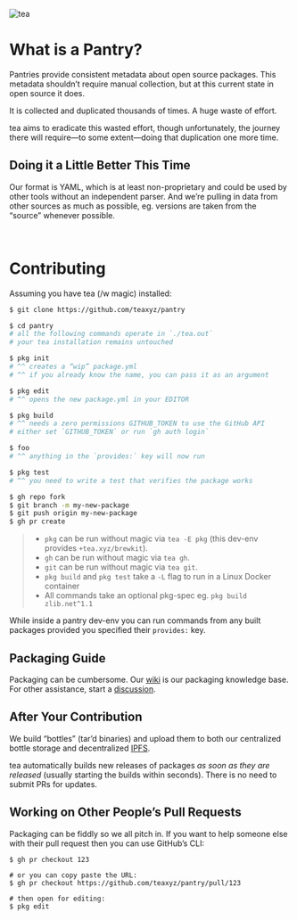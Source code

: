 ![tea](https://tea.xyz/banner.png)

# What is a Pantry?

Pantries provide consistent metadata about open source packages. This
metadata shouldn’t require manual collection, but at this current state in
open source it does.

It is collected and duplicated thousands of times. A huge waste of effort.

tea aims to eradicate this wasted effort, though unfortunately, the journey
there will require—to some extent—doing that duplication one more time.

## Doing it a Little Better This Time

Our format is YAML, which is at least non-proprietary and could be used by
other tools without an independent parser. And we’re pulling in data from
other sources as much as possible, eg. versions are taken from the
“source” whenever possible.

&nbsp;


# Contributing

Assuming you have tea (/w magic) installed:

```sh
$ git clone https://github.com/teaxyz/pantry

$ cd pantry
# all the following commands operate in `./tea.out`
# your tea installation remains untouched

$ pkg init
# ^^ creates a “wip” package.yml
# ^^ if you already know the name, you can pass it as an argument

$ pkg edit
# ^^ opens the new package.yml in your EDITOR

$ pkg build
# ^^ needs a zero permissions GITHUB_TOKEN to use the GitHub API
# either set `GITHUB_TOKEN` or run `gh auth login`

$ foo
# ^^ anything in the `provides:` key will now run

$ pkg test
# ^^ you need to write a test that verifies the package works

$ gh repo fork
$ git branch -m my-new-package
$ git push origin my-new-package
$ gh pr create
```

> * `pkg` can be run without magic via `tea -E pkg` (this dev-env provides `+tea.xyz/brewkit`).
> * `gh` can be run without magic via `tea gh`.
> * `git` can be run without magic via `tea git`.
> * `pkg build` and `pkg test` take a `-L` flag to run in a Linux Docker container
> * All commands take an optional pkg-spec eg. `pkg build zlib.net^1.1`

While inside a pantry dev-env you can run commands from any built packages
provided you specified their `provides:` key.

## Packaging Guide

Packaging can be cumbersome.
Our [wiki] is our packaging knowledge base.
For other assistance, start a [discussion].

## After Your Contribution

We build “bottles” (tar’d binaries) and upload them to both our centralized
bottle storage and decentralized [IPFS].

tea automatically builds new releases of packages *as soon as they are
released* (usually starting the builds within seconds). There is no need to
submit PRs for updates.

## Working on Other People’s Pull Requests

Packaging can be fiddly so we all pitch in. If you want to help someone else
with their pull request then you can use GitHub’s CLI:

```
$ gh pr checkout 123

# or you can copy paste the URL:
$ gh pr checkout https://github.com/teaxyz/pantry/pull/123

# then open for editing:
$ pkg edit
```


[wiki]: https://github.com/teaxyz/pantry/wiki
[discussion]: https://github.com/orgs/teaxyz/discussions
[IPFS]: https://ipfs.tech
